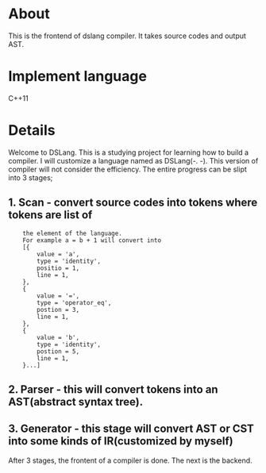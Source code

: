 # About

This is the frontend of dslang compiler. It takes source codes and output AST.

# Implement language

C++11

# Details
Welcome to DSLang. This is a studying project for learning how to build a compiler. 
I will customize a language named as DSLang(-. -).
This version of compiler will not consider the efficiency.
The entire progress can be slipt into 3 stages;
## 1. Scan - convert source codes into tokens where tokens are list of 
        the element of the language. 
        For example a = b + 1 will convert into 
        [{
            value = 'a',
            type = 'identity',
            positio = 1,
            line = 1,
        },
        {
            value = '=',
            type = 'operator_eq',
            postion = 3,
            line = 1,
        },
        {
            value = 'b',
            type = 'identity',
            postion = 5,
            line = 1,
        }...]
## 2. Parser - this will convert tokens into an AST(abstract syntax tree).
## 3. Generator - this stage will convert AST or CST into some kinds of IR(customized by myself)

After 3 stages, the frontent of a compiler is done. The next is the backend.
